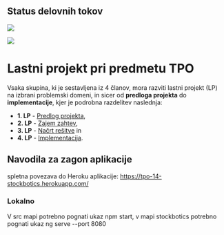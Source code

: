 ## Status delovnih tokov

![](https://github.com/tpo-2019-2020/LP4-14/workflows/Neprekinjena%20integracija/badge.svg)  

![](https://github.com/tpo-2019-2020/LP4-14/workflows/Neprekinjena%20postavitev/badge.svg)


# Lastni projekt pri predmetu TPO

Vsaka skupina, ki je sestavljena iz 4 članov, mora razviti lastni projekt (LP) na izbrani problemski domeni, in sicer od **predloga projekta** do **implementacije**, kjer je podrobna razdelitev naslednja:

* **1. LP** - [Predlog projekta](docs/predlog-projekta),
* **2. LP** - [Zajem zahtev](docs/zajem-zahtev),
* **3. LP** - [Načrt rešitve](docs/nacrt) in
* **4. LP** - [Implementacija](src).


## Navodila za zagon aplikacije
spletna povezava do Heroku aplikacije: https://tpo-14-stockbotics.herokuapp.com/
### Lokalno
V src mapi potrebno pognati ukaz npm start, v mapi stockbotics potrebno pognati ukaz ng serve --port 8080 
